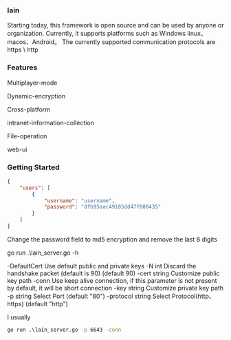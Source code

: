### lain

Starting today, this framework is open source and can be used by anyone or organization. Currently, it supports platforms such as Windows linux、macos、Android。 The currently supported communication protocols are https \ http

### Features

Multiplayer-mode

Dynamic-encryption

Cross-platform

intranet-information-collection

File-operation

web-ui

### Getting Started

```json
{
    "users": [
        {
            "username": "username",
            "password": "dfb95aac49185dd47f008435"
        }
    ]
}
```

Change the password field to md5 encryption and remove the last 8 digits

go run .\lain_server.go -h

-DefaultCert
        Use default public and private keys
  -N int
        Discard the handshake packet (default is 90) (default 90)
  -cert string
        Customize public key path
  -conn
        Use keep alive connection, if this parameter is not present by default, it will be short connection
  -key string
        Customize private key path
  -p string
        Select Port (default "80")
  -protocol string
        Select Protocol(http、https) (default "http")

I usually

```cmd
go run .\lain_server.go -p 6643 -conn
```